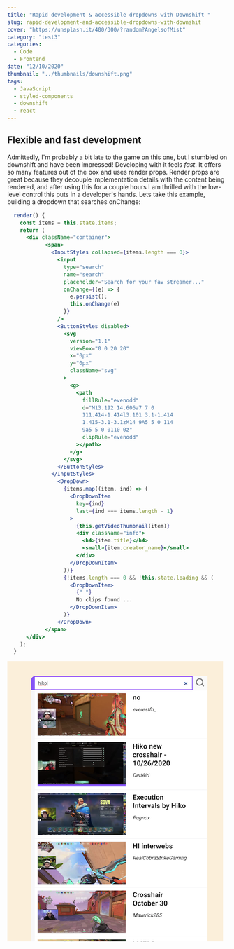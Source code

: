 ```yaml
---
title: "Rapid development & accessible dropdowns with Downshift "
slug: rapid-development-and-accessible-dropdowns-with-downshit
cover: "https://unsplash.it/400/300/?random?AngelsofMist"
category: "test3"
categories:
  - Code
  - Frontend
date: "12/10/2020"
thumbnail: "../thumbnails/downshift.png"
tags:
  - JavaScript
  - styled-components
  - downshift
  - react
---
```


## Flexible and fast development

Admittedly, I'm probably a bit late to the game on this one, but I stumbled on downshift and have been impressed! Developing with it feels _fast_. It offers so many features out of the box and uses render props. Render props are great because they decouple implementation details with the content being rendered, and after using this for a couple hours I am thrilled with the low-level control this puts in a developer's hands. Lets take this example, building a dropdown that searches onChange:

```jsx
  render() {
    const items = this.state.items;
    return (
      <div className="container">
            <span>
              <InputStyles collapsed={items.length === 0}>
                <input
                  type="search"
                  name="search"
                  placeholder="Search for your fav streamer..."
                  onChange={(e) => {
                    e.persist();
                    this.onChange(e)
                  }}
                />
                <ButtonStyles disabled>
                  <svg
                    version="1.1"
                    viewBox="0 0 20 20"
                    x="0px"
                    y="0px"
                    className="svg"
                  >
                    <g>
                      <path
                        fillRule="evenodd"
                        d="M13.192 14.606a7 7 0
                        111.414-1.414l3.101 3.1-1.414
                        1.415-3.1-3.1zM14 9A5 5 0 114
                        9a5 5 0 0110 0z"
                        clipRule="evenodd"
                      ></path>
                    </g>
                  </svg>
                </ButtonStyles>
              </InputStyles>
                <DropDown>
                  {items.map((item, ind) => (
                    <DropDownItem
                      key={ind}
                      last={ind === items.length - 1}
                    >
                      {this.getVideoThumbnail(item)}
                      <div className="info">
                        <h4>{item.title}</h4>
                        <small>{item.creator_name}</small>
                      </div>
                    </DropDownItem>
                  ))}
                  {!items.length === 0 && !this.state.loading && (
                    <DropDownItem>
                      {" "}
                      No clips found ...
                    </DropDownItem>
                  )}
                </DropDown>
            </span>
      </div>
    );
  }
```

![Dropdown render output expanded with results](../images/before.png)
